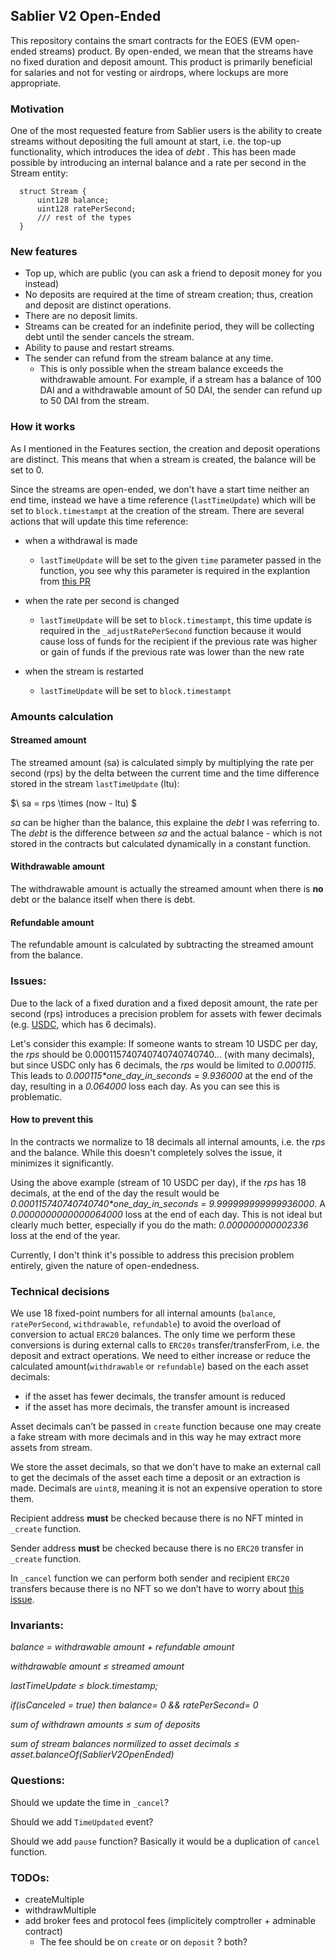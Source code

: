 ## Sablier V2 Open-Ended

This repository contains the smart contracts for the EOES (EVM open-ended streams) product. By open-ended, we mean that
the streams have no fixed duration and deposit amount. This product is primarily beneficial for salaries and not for
vesting or airdrops, where lockups are more appropriate.

### Motivation

One of the most requested feature from Sablier users is the ability to create streams without depositing the full amount
at start, i.e. the top-up functionality, which introduces the idea of _debt_ . This has been made possible by
introducing an internal balance and a rate per second in the Stream entity:

```solidity
  struct Stream {
      uint128 balance;
      uint128 ratePerSecond;
      /// rest of the types
  }
```

### New features

- Top up, which are public (you can ask a friend to deposit money for you instead)
- No deposits are required at the time of stream creation; thus, creation and deposit are distinct operations.
- There are no deposit limits.
- Streams can be created for an indefinite period, they will be collecting debt until the sender cancels the stream.
- Ability to pause and restart streams.
- The sender can refund from the stream balance at any time.
  - This is only possible when the stream balance exceeds the withdrawable amount. For example, if a stream has a
    balance of 100 DAI and a withdrawable amount of 50 DAI, the sender can refund up to 50 DAI from the stream.

### How it works

As I mentioned in the Features section, the creation and deposit operations are distinct. This means that when a stream
is created, the balance will be set to 0.

Since the streams are open-ended, we don't have a start time neither an end time, instead we have a time reference
(`lastTimeUpdate`) which will be set to `block.timestampt` at the creation of the stream. There are several actions that
will update this time reference:

- when a withdrawal is made

  - `lastTimeUpdate` will be set to the given `time` parameter passed in the function, you see why this parameter is
    required in the explantion from [this PR](https://github.com/sablier-labs/v2-open-ended/pull/4)

- when the rate per second is changed
  - `lastTimeUpdate` will be set to `block.timestampt`, this time update is required in the `_adjustRatePerSecond`
    function because it would cause loss of funds for the recipient if the previous rate was higher or gain of funds if
    the previous rate was lower than the new rate
- when the stream is restarted
  - `lastTimeUpdate` will be set to `block.timestampt`

### Amounts calculation

#### Streamed amount

The streamed amount (sa) is calculated simply by multiplying the rate per second (rps) by the delta between the current
time and the time difference stored in the stream `lastTimeUpdate` (ltu):

$\ sa = rps \times (now - ltu) \$

_sa_ can be higher than the balance, this explaine the _debt_ I was referring to. The _debt_ is the difference between
_sa_ and the actual balance - which is not stored in the contracts but calculated dynamically in a constant function.

#### Withdrawable amount

The withdrawable amount is actually the streamed amount when there is **no** debt or the balance itself when there is
debt.

#### Refundable amount

The refundable amount is calculated by subtracting the streamed amount from the balance.

### Issues:

Due to the lack of a fixed duration and a fixed deposit amount, the rate per second (rps) introduces a precision problem
for assets with fewer decimals (e.g. [USDC](https://etherscan.io/token/0xa0b86991c6218b36c1d19d4a2e9eb0ce3606eb48s),
which has 6 decimals).

Let's consider this example: If someone wants to stream 10 USDC per day, the _rps_ should be
0.000115740740740740740740... (with many decimals), but since USDC only has 6 decimals, the _rps_ would be limited to
_0.000115_. This leads to _0.000115\*one_day_in_seconds = 9.936000_ at the end of the day, resulting in a _0.064000_
loss each day. As you can see this is problematic.

#### How to prevent this

In the contracts we normalize to 18 decimals all internal amounts, i.e. the _rps_ and the balance. While this doesn't
completely solves the issue, it minimizes it significantly.

Using the above example (stream of 10 USDC per day), if the _rps_ has 18 decimals, at the end of the day the result
would be _0.000115740740740740\*one_day_in_seconds = 9.999999999999936000_. A _0.0000000000000064000_ loss at the end of
each day. This is not ideal but clearly much better, especially if you do the math: _0.000000000002336_ loss at the end
of the year.

Currently, I don't think it's possible to address this precision problem entirely, given the nature of open-endedness.

### Technical decisions

We use 18 fixed-point numbers for all internal amounts (`balance`, `ratePerSecond`, `withdrawable`, `refundable`) to
avoid the overload of conversion to actual `ERC20` balances. The only time we perform these conversions is during
external calls to `ERC20s` transfer/transferFrom, i.e. the deposit and extract operations. We need to either increase or
reduce the calculated amount(`withdrawable` or `refundable`) based on the each asset decimals:

- if the asset has fewer decimals, the transfer amount is reduced
- if the asset has more decimals, the transfer amount is increased

Asset decimals can’t be passed in `create` function because one may create a fake stream with more decimals and in this
way he may extract more assets from stream.

We store the asset decimals, so that we don't have to make an external call to get the decimals of the asset each time a
deposit or an extraction is made. Decimals are `uint8`, meaning it is not an expensive operation to store them.

Recipient address **must** be checked because there is no NFT minted in `_create` function.

Sender address **must** be checked because there is no `ERC20` transfer in `_create` function.

In `_cancel` function we can perform both sender and recipient `ERC20` transfers because there is no NFT so we don’t
have to worry about [this issue](https://github.com/cantinasec/review-sablier/issues/11).

### Invariants:

_balance = withdrawable amount + refundable amount_

_withdrawable amount ≤ streamed amount_

_lastTimeUpdate ≤ block.timestamp;_

_if(isCanceled = true) then balance= 0 && ratePerSecond= 0_

_sum of withdrawn amounts ≤ sum of deposits_

_sum of stream balances normilized to asset decimals ≤ asset.balanceOf(SablierV2OpenEnded)_

### Questions:

Should we update the time in `_cancel`?

Should we add `TimeUpdated` event?

Should we add `pause` function? Basically it would be a duplication of `cancel` function.

### TODOs:

- createMultiple
- withdrawMultiple
- add broker fees and protocol fees (implicitely comptroller + adminable contract)
  - The fee should be on `create` or on `deposit` ? both?
